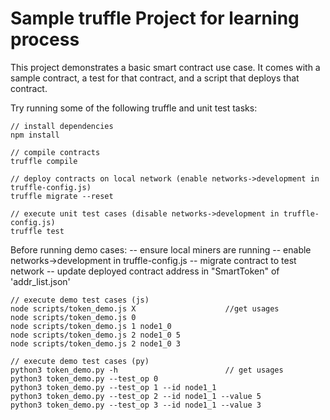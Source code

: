 # Sample truffle Project for learning process

This project demonstrates a basic smart contract use case. It comes with a sample contract, a test for that contract, and a script that deploys that contract.

Try running some of the following truffle and unit test tasks:

```shell
// install dependencies
npm install

// compile contracts
truffle compile	

// deploy contracts on local network (enable networks->development in truffle-config.js)
truffle migrate --reset

// execute unit test cases (disable networks->development in truffle-config.js)
truffle test
```

Before running demo cases:
-- ensure local miners are running
-- enable networks->development in truffle-config.js
-- migrate contract to test network
-- update deployed contract address in "SmartToken" of 'addr_list.json' 

```shell
// execute demo test cases (js)
node scripts/token_demo.js X   					//get usages
node scripts/token_demo.js 0
node scripts/token_demo.js 1 node1_0
node scripts/token_demo.js 2 node1_0 5
node scripts/token_demo.js 2 node1_0 3

// execute demo test cases (py)
python3 token_demo.py -h  						// get usages
python3 token_demo.py --test_op 0
python3 token_demo.py --test_op 1 --id node1_1
python3 token_demo.py --test_op 2 --id node1_1 --value 5
python3 token_demo.py --test_op 3 --id node1_1 --value 3
```
